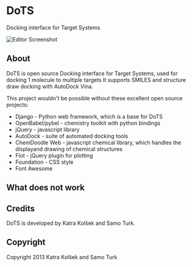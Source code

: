 DoTS
============

Docking interface for Target Systems

![Editor Screenshot](https://raw.github.com/katrakolsek/DoTS/master/screen_shot.png)

## About

DoTS is open source Docking interface for Target Systems, used for docking 1 molecule to multiple targets
It supports SMILES and structure draw docking with AutoDock Vina.

This project wouldn't be possible without these excellent open source projects:
* Django - Python web framework, which is a base for DoTS
* OpenBabel/pybel - chemistry toolkit with python bindings
* jQuery - javascript library
* AutoDock - suite of automated docking tools
* ChemDoodle Web - javascript chemical library, which handles the displayand drawing of chemical structures
* Flot - jQuery plugin for plotting
* Foundation - CSS style
* Font Awesome


## What does not work


## Credits

DoTS is developed by Katra Kolšek and Samo Turk.

## Copyright

Copyright 2013 Katra Kolšek and Samo Turk

